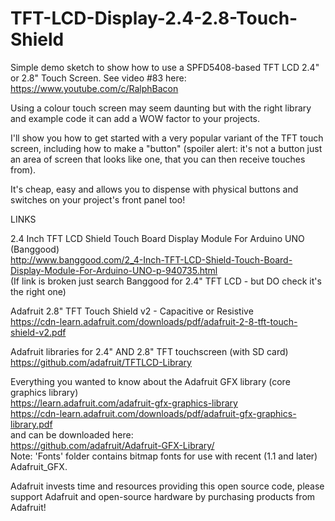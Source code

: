 # TFT-LCD-Display-2.4-2.8-Touch-Shield
Simple demo sketch to show how to use a SPFD5408-based TFT LCD 2.4" or 2.8" Touch Screen. See video #83 here: https://www.youtube.com/c/RalphBacon

Using a colour touch screen may seem daunting but with the right library and example code it can add a WOW factor to your projects.
  
I'll show you how to get started with a very popular variant of the TFT touch screen, including how to make a "button" (spoiler alert: it's not a button just an area of screen that looks like one, that you can then receive touches from). 
  
It's cheap, easy and allows you to dispense with physical buttons and switches on your project's front panel too!


LINKS

2.4 Inch TFT LCD Shield Touch Board Display Module For Arduino UNO (Banggood)  
http://www.banggood.com/2_4-Inch-TFT-LCD-Shield-Touch-Board-Display-Module-For-Arduino-UNO-p-940735.html  
(If link is broken just search Banggood for 2.4" TFT LCD - but DO check it's the right one)  
  
Adafruit 2.8" TFT Touch Shield v2 - Capacitive or Resistive  
https://cdn-learn.adafruit.com/downloads/pdf/adafruit-2-8-tft-touch-shield-v2.pdf  
  
Adafruit libraries for 2.4" AND 2.8" TFT touchscreen (with SD card)  
https://github.com/adafruit/TFTLCD-Library  
  
Everything you wanted to know about the Adafruit GFX library (core graphics library)  
https://learn.adafruit.com/adafruit-gfx-graphics-library  
https://cdn-learn.adafruit.com/downloads/pdf/adafruit-gfx-graphics-library.pdf  
and can be downloaded here:  
https://github.com/adafruit/Adafruit-GFX-Library/  
Note: 'Fonts' folder contains bitmap fonts for use with recent (1.1 and later) Adafruit_GFX.  
  
Adafruit invests time and resources providing this open source code,
please support Adafruit and open-source hardware by purchasing
products from Adafruit!

